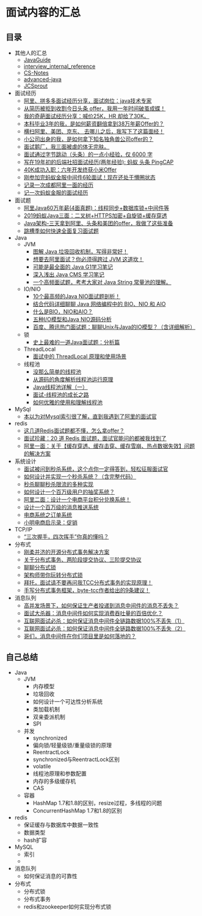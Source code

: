 # 面试内容的汇总

## 目录

- 其他人的汇总
  - [JavaGuide](https://github.com/Snailclimb/JavaGuide)
  - [interview_internal_reference](https://github.com/0voice/interview_internal_reference)
  - [CS-Notes](https://github.com/CyC2018/CS-Notes)
  - [advanced-java](https://github.com/doocs/advanced-java)
  - [JCSprout](https://github.com/crossoverJie/JCSprout)
- 面试经历
  - [阿里、拼多多面试经历分享，面试岗位：java技术专家](https://mp.weixin.qq.com/s/ShFAjbtwAtyUJxTWV6qhUQ)
  - [从简历被拒到收割今日头条 offer，我用一年时间破茧成蝶！](https://mp.weixin.qq.com/s/OKHAKMXIhsS4rYeWOaJPgw)
  - [我的奇葩面试经历分享：喊价25K，HR 却给了30K。](https://mp.weixin.qq.com/s/26mxUfdbjZ3bOZDEBZ0aOQ)
  - [本科毕业3年的我，是如何薪资翻倍拿到38万年薪Offer的？](https://mp.weixin.qq.com/s/kGdtdDzUfEhVTi-gkwyCjA)
  - [横扫阿里、美团、京东、 去哪儿之后，我写下了这篇面经！](https://mp.weixin.qq.com/s/BXGUU2VTP_5u4qhgHGlGIg)
  - [小公司出身的我，是如何拿下知名独角兽公司offer的？](https://mp.weixin.qq.com/s/BjjvJvU3s3wSEZrgY3QtZA)
  - [面试鹅厂，我三面被虐的体无完肤。](https://mp.weixin.qq.com/s/_vCRA76lapXrMfULxiOL4w)
  - [面试通过字节跳动（头条）的一点小经验，仅 6000 字](https://mp.weixin.qq.com/s/whAB4nG4XcN0A7ZfzdTejQ)
  - [写在19年初的后端社招面试经历(两年经验): 蚂蚁 头条 PingCAP](https://mp.weixin.qq.com/s/6Jnc29PmOAkJ7sclasx3yg)
  - [40K成功入职：六年开发终获小米Offer](https://www.toutiao.com/a6713155061863678475/)
  - [刚参加完蚂蚁金服中间件6轮面试！现在还处于懵圈状态](https://www.toutiao.com/a6713782276842324493)
  - [记录一次成都阿里一面的经历](https://mp.weixin.qq.com/s/xr479YxQ14KeoxL0KdptXA)
  - [记一次蚂蚁金服的面试经历](https://mp.weixin.qq.com/s/gzXhuLrBX304V82hWwL1rw)
- 面试题
  - [阿里Java60万年薪(4面真题)：线程同步+数据库锁+中间件等](https://www.toutiao.com/a6712697960473297412)
  - [2019蚂蚁Java三面：二叉树+HTTPS加密+自旋锁+缓存穿透](https://www.toutiao.com/i6710086004549616132/)
  - [Java架构-三天拿到阿里、头条和美团的offer，我做了这些准备](https://www.toutiao.com/a6714132011251925518)
  - [跳槽季如何快速全面复习面试题](https://mp.weixin.qq.com/s/0l6nPDq_EbIIxm4NCcU3Aw)
- Java
  - JVM
    - [图解 Java 垃圾回收机制，写得非常好！](https://mp.weixin.qq.com/s/3GhnGdrShBeVEtQQ9H8D9Q)
    - [想要去阿里面试？你必须得跨过 JVM 这道坎！](https://mp.weixin.qq.com/s/NewEj5kywOKrVfHx3X6amA)
    - [可能是最全面的 Java G1学习笔记](https://mp.weixin.qq.com/s/Shw0jtVse1QqNbFCyYmfZA)
    - [深入浅出 Java CMS 学习笔记](https://mp.weixin.qq.com/s/eGwLVk474cJWyVoP97gWGg)
    - [一个高频面试题，考考大家对 Java String 常量池的理解。](https://mp.weixin.qq.com/s/_AaiynnWnjnz7f1lUF6dqw)
  - IO/NIO
    - [10个最高频的Java NIO面试题剖析！](https://mp.weixin.qq.com/s/YIcXaH7AWLJbPjnTUwnlyQ)
    - [结合代码详细聊聊 Java 网络编程中的 BIO、NIO 和 AIO](https://mp.weixin.qq.com/s/hr4EfNRN_dRl4hS7Uz69UQ)
    - [什么是BIO，NIO和AIO？](https://mp.weixin.qq.com/s/Qi5ONTqRD6qiGUFrpArf0Q)
    - [五种I/O模型和Java NIO源码分析](https://mp.weixin.qq.com/s/v6r4cH6yd4oOqufyO3YobQ)
    - [百度、腾讯热门面试题：聊聊Unix与Java的IO模型？（含详细解析）](https://mp.weixin.qq.com/s/mEahtWqeFqzzaETHKAWtzw)
  - 锁
    - [史上最难的一道Java面试题：分析篇](https://mp.weixin.qq.com/s/i28nwsfnZzvsgnbP00nZ5g)
  - ThreadLocal
    - [面试中的 ThreadLocal 原理和使用场景](https://mp.weixin.qq.com/s/Yyq_gzZ4KuQG7hPqPFbB9w)
  - 线程池
    - [没那么简单的线程池](https://mp.weixin.qq.com/s/Axww5MvevL81e6r8xXZlDA)
    - [从源码的角度解析线程池运行原理](https://mp.weixin.qq.com/s/8o-ZkZ40QmwIlMYabFyPmQ)
    - [Java线程池详解（一）](https://www.jianshu.com/p/5d5198b434a2)
    - [面试-线程池的成长之路](https://mp.weixin.qq.com/s/5dexEENTqJWXN_17c6Lz6A)
    - [如何优雅的使用和理解线程池](https://mp.weixin.qq.com/s/lfGe3ZLP9MKaVCAr_x4kpQ)
- MySql
  - [本以为对Mysql索引很了解，直到我遇到了阿里的面试官](https://www.toutiao.com/a6711672885959721479)
- redis
  - [这几道Redis面试题都不懂，怎么拿offer？](https://mp.weixin.qq.com/s/4nQNQF5eI2Yqf7lQOti8kQ)
  - [面试珍藏：20 道 Redis 面试题，面试官能问的都被我找到了](https://www.toutiao.com/a6714131356894364171)
  - [阿里一面：关于【缓存穿透、缓存击穿、缓存雪崩、热点数据失效】问题的解决方案](https://mp.weixin.qq.com/s/5MloHIa5zKvYYsVVEWZjQA)
- 系统设计
  - [面试被问到秒杀系统，这个点你一定得答到，轻松征服面试官](https://www.toutiao.com/a6713034043669086727)
  - [如何设计并实现一个秒杀系统？（含完整代码）](https://mp.weixin.qq.com/s/bOmNpz9D59AcyHhY11WCUQ)
  - [秒杀聊聊秒杀限流的多种实现](https://mp.weixin.qq.com/s/4NVXJz2-x7ywLFVBQGd3fw)
  - [如何设计一个百万级用户的抽奖系统？](https://mp.weixin.qq.com/s/LNqMbTWcbaa0Bz_NI6OkpA)
  - [阿里二面：设计一个电商平台积分兑换系统！](https://mp.weixin.qq.com/s/Kc4W8RTcjhMSVfUWCvaTDw)
  - [设计一个百万级的消息推送系统](https://mp.weixin.qq.com/s/4mrAL39rpFOHnm9Wnxl4wQ)
  - [电商系统之订单系统](https://mp.weixin.qq.com/s/BDDgA2eUXf3Rw7SPBHk5kQ)
  - [小明电商启示录：促销](https://mp.weixin.qq.com/s/YxRahgmV8otAo91dy22Lcg)
- TCP/IP
  - [“三次握手，四次挥手”你真的懂吗？](https://mp.weixin.qq.com/s/nI6qfB1D8ra2vCgH5xW6cw)
- 分布式
  - [刚柔并济的开源分布式事务解决方案](https://mp.weixin.qq.com/s/c_eOUBzTNY32DJad9ODfag)
  - [关于分布式事务、两阶段提交协议、三阶提交协议](https://mp.weixin.qq.com/s/87-znh7Q-SvQfF9u8O3Trg)
  - [聊聊分布式锁](https://mp.weixin.qq.com/s/M-1MB7AleL-WRSxrCfwrqQ)
  - [架构师带你玩转分布式锁](https://mp.weixin.qq.com/s/tjAG2ZAoUutqaKHnF7v3lA)
  - [拜托，面试请不要再问我TCC分布式事务的实现原理！](https://mp.weixin.qq.com/s/mIW1_K5fAoa2OlSLdXSHpQ)
  - [手写分布式事务框架，byte-tcc作者给出的9条建议！](https://mp.weixin.qq.com/s/mEDOvELrlpAvj8svJs9uRA)
- 消息队列
  - [高并发场景下，如何保证生产者投递到消息中间件的消息不丢失？](https://mp.weixin.qq.com/s/r2_o5wa6Gn94NY4ViRnjpA)
  - [面试大杀器：消息中间件如何实现消费吞吐量的百倍优化？](https://mp.weixin.qq.com/s/vZ4KVC2eGmssnQUyIKgzfw)
  - [互联网面试必杀：如何保证消息中间件全链路数据100%不丢失（1）](https://mp.weixin.qq.com/s/uqWIf0MAet_StszuOrZCwQ)
  - [互联网面试必杀：如何保证消息中间件全链路数据100%不丢失（2）](https://mp.weixin.qq.com/s/9SFrwaCCLnNyuCqP_KQ0zw)
  - [哥们，消息中间件在你们项目里是如何落地的？](https://mp.weixin.qq.com/s/ZAWPRToPQFcwzHBf47jZ-A)

## 自己总结

- Java
  - JVM
    - 内存模型
    - 垃圾回收
    - 如何设计一个可达性分析系统
    - 类加载机制
    - 双亲委派机制
    - SPI
  - 并发
    - synchronized
    - 偏向锁/轻量级锁/重量级锁的原理
    - ReentractLock
    - synchronized与ReentractLock区别
    - volatile
    - 线程池原理和参数配置
    - 内存的多级缓存机
    - CAS
  - 容器
    - HashMap 1.7和1.8的区别，resize过程，多线程的问题
    - ConcurrentHashMap 1.7和1.8的区别
- redis
  - 保证缓存与数据库中数据一致性
  - 数据类型
  - hash扩容
- MySQL
  - 索引
  - 
- 消息队列
  - 如何保证消息的可靠性
- 分布式
  - 分布式锁
  - 分布式事务
  - redis和zookeeper如何实现分布式锁
